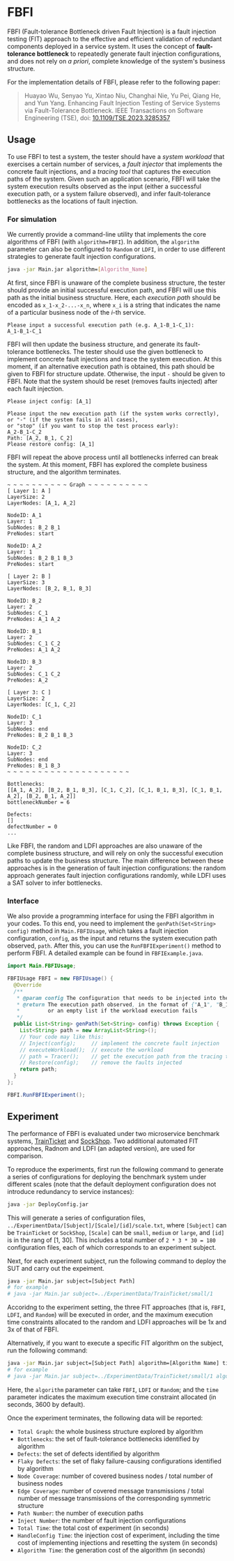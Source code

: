 # FBFI

FBFI (Fault-tolerance Bottleneck driven Fault Injection) is a fault injection testing (FIT) approach to the effective and efficient validation of redundant components deployed in a service system. It uses the concept of **fault-tolerance bottleneck** to repeatedly generate fault injection configurations, and does not rely on *a priori*, complete knowledge of the system's business structure.

For the implementation details of FBFI, please refer to the following paper:

> Huayao Wu, Senyao Yu, Xintao Niu, Changhai Nie, Yu Pei, Qiang He, and Yun Yang. Enhancing Fault Injection Testing of Service Systems via Fault-Tolerance Bottleneck. IEEE Transactions on Software Engineering (TSE), doi: [10.1109/TSE.2023.3285357](https://doi.org/10.1109/TSE.2023.3285357)

## Usage

To use FBFI to test a system, the tester should have a *system workload* that exercises a certain number of services, a *fault injector* that implements the concrete fault injections, and a *tracing tool* that captures the execution paths of the system. Given such an application scenario, FBFI will take the system execution results observed as the input (either a successful execution path, or a system failure observed), and infer fault-tolerance bottlenecks as the locations of fault injection.

### For simulation
We currently provide a command-line utility that implements the core algorithms of FBFI (with `algorithm=FBFI`). In addition, the `algorithm` parameter can also be configured to `Random` or `LDFI`, in order to use different strategies to generate fault injection configurations.

```bash
java -jar Main.jar algorithm=[Algorithm_Name]
```
At first, since FBFI is unaware of the complete business structure, the tester should provide an initial successful execution path, and FBFI will use this path as the initial business structure. Here, each *execution path* should be encoded as `x_1-x_2-...-x_n`, where `x_i` is a string that indicates the name of a particular business node of the *i*-th service.

```
Please input a successful execution path (e.g. A_1-B_1-C_1):
A_1-B_1-C_1
```

FBFI will then update the business structure, and generate its fault-tolerance bottlenecks. The tester should use the given bottleneck to implement concrete fault injections and trace the system execution. At this moment, if an alternative execution path is obtained, this path should be given to FBFI for structure update. Otherwise, the input `-` should be given to FBFI. Note that the system should be reset (removes faults injected) after each fault injection.

```
Please inject config: [A_1]

Please input the new execution path (if the system works correctly), 
or "-" (if the system fails in all cases), 
or "stop" (if you want to stop the test process early):
A_2-B_1-C_2
Path: [A_2, B_1, C_2]
Please restore config: [A_1]
```

FBFI will repeat the above process until all bottlenecks inferred can break the system. At this moment, FBFI has explored the complete business structure, and the algorithm terminates.

```
~ ~ ~ ~ ~ ~ ~ ~ ~ ~ Graph ~ ~ ~ ~ ~ ~ ~ ~ ~ ~
[ Layer 1: A ]
LayerSize: 2
LayerNodes: [A_1, A_2]

NodeID: A_1
Layer: 1
SubNodes: B_2 B_1 
PreNodes: start 

NodeID: A_2
Layer: 1
SubNodes: B_2 B_1 B_3 
PreNodes: start 

[ Layer 2: B ]
LayerSize: 3
LayerNodes: [B_2, B_1, B_3]

NodeID: B_2
Layer: 2
SubNodes: C_1 
PreNodes: A_1 A_2 

NodeID: B_1
Layer: 2
SubNodes: C_1 C_2 
PreNodes: A_1 A_2 

NodeID: B_3
Layer: 2
SubNodes: C_1 C_2 
PreNodes: A_2 

[ Layer 3: C ]
LayerSize: 2
LayerNodes: [C_1, C_2]

NodeID: C_1
Layer: 3
SubNodes: end 
PreNodes: B_2 B_1 B_3 

NodeID: C_2
Layer: 3
SubNodes: end 
PreNodes: B_1 B_3 
~ ~ ~ ~ ~ ~ ~ ~ ~ ~ ~ ~ ~ ~ ~ ~ ~ ~ ~ ~

Bottlenecks: 
[[A_1, A_2], [B_2, B_1, B_3], [C_1, C_2], [C_1, B_1, B_3], [C_1, B_1, A_2], [B_2, B_1, A_2]]
bottleneckNumber = 6

Defects: 
[]
defectNumber = 0 
...
```

Like FBFI, the random and LDFI approaches are also unaware of the complete business structure, and will rely on only the successful execution paths to update the business structure. The main difference between these approaches is in the generation of fault injection configurations: the random approach generates fault injection configurations randomly, while LDFI uses a SAT solver to infer bottlenecks.

### Interface

We also provide a programming interface for using the FBFI algorithm in your codes. To this end, you need to implement the `genPath(Set<String> config)` method in `Main.FBFIUsage`, which takes a fault injection configuration, `config`, as the input and returns the system execution path observed, `path`. After this, you can use the `RunFBFIExperiment()` method to perform FBFI. A detailed example can be found in `FBFIExample.java`.

```java
import Main.FBFIUsage;

FBFIUsage FBFI = new FBFIUsage() {
  @Override
  /**
   * @param config The configuration that needs to be injected into the SUT
   * @return The execution path observed, in the format of {"A_1", "B_1", "C_1"}, 
   *         or an empty list if the workload execution fails
   */
  public List<String> genPath(Set<String> config) throws Exception {
    List<String> path = new ArrayList<String>();
    // Your code may like this:
    // Inject(config);     // implement the concrete fault injection
    // executeWorkload();  // execute the workload
    // path = Tracer();    // get the execution path from the tracing tool
    // Restore(config);    // remove the faults injected 
    return path;
  }
};

FBFI.RunFBFIExperiment();
```





## Experiment

The performance of FBFI is evaluated under two microservice benchmark systems, [TrainTicket](https://github.com/FudanSELab/train-ticket/tree/jaeger) and [SockShop](https://github.com/microservices-demo/microservices-demo). Two additional automated FIT approaches, Radnom and LDFI (an adapted version), are used for comparison.

To reproduce the experiments, first run the following command to generate a series of configurations for deploying the benchmark system under different scales (note that the default deployment configuration does not introduce redundancy to service instances):

```bash
java -jar DeployConfig.jar
```

This will generate a series of configuration files, `../ExperimentData/[Subject]/[Scale]/[id]/scale.txt`, where `[Subject]` can be `TrainTicket` or `SockShop`, `[Scale]` can be `small`, `medium` or `large`, and `[id]` is in the rang of [1, 30]. This includes a total number of `2 * 3 * 30 = 180` configuration files, each of which corresponds to an experiment subject.

Next, for each experiment subject, run the following command to deploy the SUT and carry out the expeiment. 

```bash
java -jar Main.jar subject=[Subject Path]
# for example
# java -jar Main.jar subject=../ExperimentData/TrainTicket/small/1
```

Accoridng to the experiment setting, the three FIT approaches (that is, `FBFI`, `LDFI`, and `Random`) will be executed in order, and the maximum execution time constraints allocated to the random and LDFI approaches will be 1x and 3x of that of FBFI.

Alternatively, if you want to execute a specific FIT algorithm on the subject, run the following command:

```bash
java -jar Main.jar subject=[Subject Path] algorithm=[Algorithm Name] time=[Time Limit]
# for example
# java -jar Main.jar subject=../ExperimentData/TrainTicket/small/1 algorithm=FBFI time=3600
```

Here, the `algorithm` parameter can take `FBFI`, `LDFI` or `Random`; and the `time` parameter indicates the maximum execution time constraint allocated (in seconds, 3600 by default).

Once the experiment terminates, the following data will be reported:

* `Total Graph`: the whole business structure explored by algorithm
* `Bottlenecks`: the set of fault-tolerance bottlenecks identified by algorithm
* `Defects`: the set of defects identified by algorithm
* `Flaky Defects`: the set of flaky failure-causing configurations identified by algorithm
* `Node Coverage`: number of covered business nodes / total number of business nodes
* `Edge Coverage`: number of covered message transmissions / total number of message transmissions of the corresponding symmetric structure
* `Path Number`: the number of execution paths
* `Inject Number`: the number of fault injection configurations
* `Total Time`:  the total cost of experiment (in seconds)
* `HandleConfig Time`:  the injection cost of experiment, including the time cost of implementing injections and resetting the system (in seconds)
* `Algorithm Time`:  the generation cost of the algorithm (in seconds)
